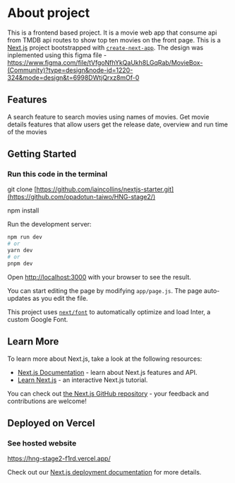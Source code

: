 
# About project
This is a frontend based project. It is a movie web app that consume api from TMDB api routes to show top ten movies on the front page. This is a [Next.js](https://nextjs.org/) project bootstrapped with [`create-next-app`](https://github.com/vercel/next.js/tree/canary/packages/create-next-app). The design was inplemented using this figma file - https://www.figma.com/file/tVfgoNfhYkQaUkh8LGqRab/MovieBox-(Community)?type=design&node-id=1220-324&mode=design&t=6998DWtjQrxz8mOf-0

## Features
A search feature to search movies using names of movies. 
Get movie details features that allow users get the release date, overview and run time of the movies


## Getting Started
### Run this code in the terminal
git clone [https://github.com/iaincollins/nextjs-starter.git](https://github.com/opadotun-taiwo/HNG-stage2/)

npm install

Run the development server:

```bash
npm run dev
# or
yarn dev
# or
pnpm dev
```

Open [http://localhost:3000](http://localhost:3000) with your browser to see the result.

You can start editing the page by modifying `app/page.js`. The page auto-updates as you edit the file.

This project uses [`next/font`](https://nextjs.org/docs/basic-features/font-optimization) to automatically optimize and load Inter, a custom Google Font.

## Learn More

To learn more about Next.js, take a look at the following resources:

- [Next.js Documentation](https://nextjs.org/docs) - learn about Next.js features and API.
- [Learn Next.js](https://nextjs.org/learn) - an interactive Next.js tutorial.

You can check out [the Next.js GitHub repository](https://github.com/vercel/next.js/) - your feedback and contributions are welcome!

## Deployed on Vercel

### See hosted website
https://hng-stage2-f1rd.vercel.app/

Check out our [Next.js deployment documentation](https://nextjs.org/docs/deployment) for more details.
